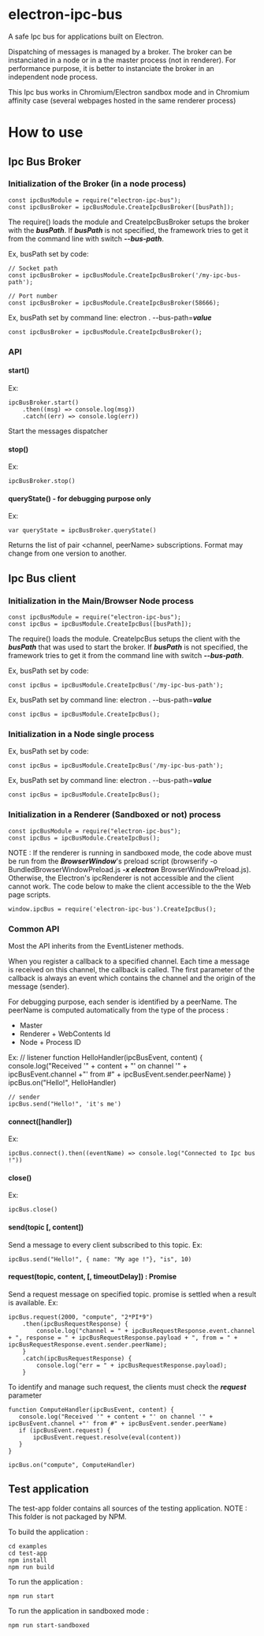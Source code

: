 # electron-ipc-bus
A safe Ipc bus for applications built on Electron. 

Dispatching of messages is managed by a broker. The broker can be instanciated in a node or in a the master process (not in renderer).
For performance purpose, it is better to instanciate the broker in an independent node process.

This Ipc bus works in Chromium/Electron sandbox mode and in Chromium affinity case (several webpages hosted in the same renderer process)

# How to use
## Ipc Bus Broker
### Initialization of the Broker (in a node process)
    const ipcBusModule = require("electron-ipc-bus");
    const ipcBusBroker = ipcBusModule.CreateIpcBusBroker([busPath]);

The require() loads the module and CreateIpcBusBroker setups the broker with the ***busPath***.
If ***busPath*** is not specified, the framework tries to get it from the command line with switch ***--bus-path***.
 
Ex, busPath set by code:

    // Socket path
    const ipcBusBroker = ipcBusModule.CreateIpcBusBroker('/my-ipc-bus-path');

    // Port number
    const ipcBusBroker = ipcBusModule.CreateIpcBusBroker(58666);

Ex, busPath set by command line: electron . --bus-path=***value***
    
    const ipcBusBroker = ipcBusModule.CreateIpcBusBroker();

### API
#### start()

Ex:
   
    ipcBusBroker.start() 
        .then((msg) => console.log(msg))
        .catch((err) => console.log(err))

Start the messages dispatcher

#### stop()

Ex:
   
    ipcBusBroker.stop() 


#### queryState() - for debugging purpose only

Ex:
   
    var queryState = ipcBusBroker.queryState() 

Returns the list of pair <channel, peerName> subscriptions. Format may change from one version to another.


## Ipc Bus client

### Initialization in the Main/Browser Node process
 
    const ipcBusModule = require("electron-ipc-bus");
    const ipcBus = ipcBusModule.CreateIpcBus([busPath]);

The require() loads the module. CreateIpcBus setups the client with the ***busPath*** that was used to start the broker.
If ***busPath*** is not specified, the framework tries to get it from the command line with switch ***--bus-path***.
 
Ex, busPath set by code:

    const ipcBus = ipcBusModule.CreateIpcBus('/my-ipc-bus-path');

Ex, busPath set by command line: electron . --bus-path=***value***
    
    const ipcBus = ipcBusModule.CreateIpcBus();

### Initialization in a Node single process
 
Ex, busPath set by code:

    const ipcBus = ipcBusModule.CreateIpcBus('/my-ipc-bus-path');

Ex, busPath set by command line: electron . --bus-path=***value***
    
    const ipcBus = ipcBusModule.CreateIpcBus();

### Initialization in a Renderer (Sandboxed or not) process

    const ipcBusModule = require("electron-ipc-bus");
    const ipcBus = ipcBusModule.CreateIpcBus();

NOTE : If the renderer is running in sandboxed mode, the code above
must be run from the ***BrowserWindow***'s preload script (browserify -o BundledBrowserWindowPreload.js ***-x electron*** BrowserWindowPreload.js). 
Otherwise, the Electron's ipcRenderer is not accessible and the client cannot work.
The code below to make the client accessible to the the Web page scripts.

    window.ipcBus = require('electron-ipc-bus').CreateIpcBus();

### Common API
Most the API inherits from the EventListener methods. 

When you register a callback to a specified channel. Each time a message is received on this channel, the callback is called.
The first parameter of the callback is always an event which contains the channel and the origin of the message (sender).

For debugging purpose, each sender is identified by a peerName. 
The peerName is computed automatically from the type of the process : 
- Master
- Renderer + WebContents Id
- Node + Process ID

Ex:
    // listener
    function HelloHandler(ipcBusEvent, content) {
       console.log("Received '" + content + "' on channel '" + ipcBusEvent.channel +"' from #" + ipcBusEvent.sender.peerName)
    }
    ipcBus.on("Hello!", HelloHandler)

    // sender
    ipcBus.send("Hello!", 'it's me')

#### connect([handler])

Ex:
   
    ipcBus.connect().then((eventName) => console.log("Connected to Ipc bus !"))

#### close()

Ex:

    ipcBus.close()


#### send(topic [, content])
Send a message to every client subscribed to this topic.
Ex:

    ipcBus.send("Hello!", { name: "My age !"}, "is", 10)

#### request(topic, content, [, timeoutDelay]) : Promise<IpcBusRequestResponse>
Send a request message on specified topic. promise is settled when a result is available.
Ex:

    ipcBus.request(2000, "compute", "2*PI*9")
        .then(ipcBusRequestResponse) {
            console.log("channel = " + ipcBusRequestResponse.event.channel + ", response = " + ipcBusRequestResponse.payload + ", from = " + ipcBusRequestResponse.event.sender.peerName);
        }
        .catch(ipcBusRequestResponse) {
            console.log("err = " + ipcBusRequestResponse.payload);
        }

To identify and manage such request, the clients must check the ***request*** parameter

    function ComputeHandler(ipcBusEvent, content) {
       console.log("Received '" + content + "' on channel '" + ipcBusEvent.channel +"' from #" + ipcBusEvent.sender.peerName)
       if (ipcBusEvent.request) {
           ipcBusEvent.request.resolve(eval(content))
       }
    }

    ipcBus.on("compute", ComputeHandler)


## Test application

The test-app folder contains all sources of the testing application.
NOTE : This folder is not packaged by NPM.

To build the application :

    cd examples
    cd test-app
    npm install
    npm run build

To run the application :

    npm run start

To run the application in sandboxed mode :

    npm run start-sandboxed

 
